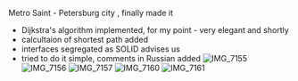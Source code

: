 Metro Saint - Petersburg city , finally made it 

- Dijkstra's algorithm implemented, for my point - very elegant and shortly 
- calcultaion of shortest path added 
- interfaces segregated as SOLID advises us 
- tried to do it simple, comments in Russian added 
![IMG_7155](https://user-images.githubusercontent.com/88098218/148544060-83f9e690-901a-4feb-b032-4aa1c76024ab.PNG)
![IMG_7156](https://user-images.githubusercontent.com/88098218/148544076-fe1cdc95-cd4a-4712-9149-53ad29080500.PNG)
![IMG_7157](https://user-images.githubusercontent.com/88098218/148544085-11a2d5de-4e7c-43e9-a7fa-2e87e2a914c7.PNG)
![IMG_7160](https://user-images.githubusercontent.com/88098218/148544093-628f7f3b-38b3-4431-8322-282eaf5543c2.PNG)
![IMG_7161](https://user-images.githubusercontent.com/88098218/148544104-0edadd7d-a08b-40b1-b794-eddd7bdb152b.PNG)
